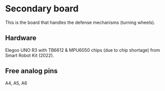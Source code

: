 # Secondary board

This is the board that handles the defense mechanisms (turning wheels).

## Hardware

Elegoo UNO R3 with TB6612 & MPU6050 chips (due to chip shortage) from Smart Robot Kit (2022).

## Free analog pins

A4, A5, A6
